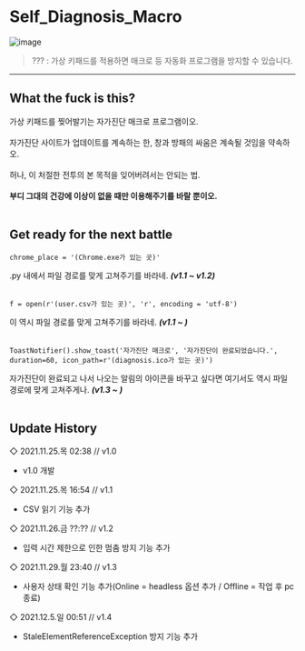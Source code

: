 # Self_Diagnosis_Macro
![image](https://user-images.githubusercontent.com/64591335/143431001-33b1b53e-34bf-40ee-95ae-c51667289c9f.png)
> ??? : 가상 키패드를 적용하면 매크로 등 자동화 프로그램을 방지할 수 있습니다.
---
## What the fuck is this?
가상 키패드를 찢어발기는 자가진단 매크로 프로그램이오.<br><br> 
자가진단 사이트가 업데이트를 계속하는 한, 창과 방패의 싸움은 계속될 것임을 약속하오.<br><br>
허나, 이 처절한 전투의 본 목적을 잊어버려서는 안되는 법.<br><br>
**부디 그대의 건강에 이상이 없을 때만 이용해주기를 바랄 뿐이오.**<br><br>

## Get ready for the next battle
```
chrome_place = '(Chrome.exe가 있는 곳)'
```
.py 내에서 파일 경로를 맞게 고쳐주기를 바라네. ***(v1.1 ~ v1.2)***<br><br>
```
f = open(r'(user.csv가 있는 곳)', 'r', encoding = 'utf-8')
```
이 역시 파일 경로를 맞게 고쳐주기를 바라네. ***(v1.1 ~ )***<br><br>
```
ToastNotifier().show_toast('자가진단 매크로', '자가진단이 완료되었습니다.', duration=60, icon_path=r'(diagnosis.ico가 있는 곳)')
```
자가진단이 완료되고 나서 나오는 알림의 아이콘을 바꾸고 싶다면 여기서도 역시 파일 경로에 맞게 고쳐주게나. ***(v1.3 ~ )***<br><br>
## Update History
◇ 2021.11.25.목 02:38 // v1.0
- v1.0 개발

◇ 2021.11.25.목 16:54 // v1.1
- CSV 읽기 기능 추가

◇ 2021.11.26.금 ??:?? // v1.2
- 입력 시간 제한으로 인한 멈춤 방지 기능 추가

◇ 2021.11.29.월 23:40 // v1.3
- 사용자 상태 확인 기능 추가(Online = headless 옵션 추가 / Offline = 작업 후 pc 종료)

◇ 2021.12.5.일 00:51 // v1.4
- StaleElementReferenceException 방지 기능 추가
